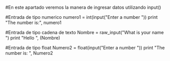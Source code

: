 #En este apartado veremos la manera de ingresar datos utilizando input()

#Entrada de tipo numerico
numero1 = int(input("Enter a number "))
print "The number is:", numero1

#Entrada de tipo cadena de texto
Nombre = raw_input("What is your name ")
print "Hello ", (Nombre)

#Entrada de tipo float
Numero2 = float(input("Enter a number "))
print "The number is: ", Numero2
